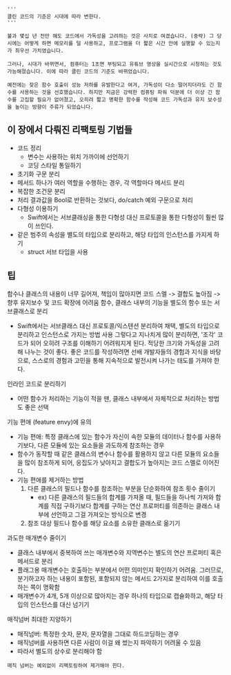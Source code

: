 ```
'''
클린 코드의 기준은 시대에 따라 변한다.
'''

불과 몇십 년 전만 해도 코드에서 가독성을 고려하는 것은 사치로 여겼습니다. (중략) 그 당시에는 어떻게 하면 메모리를 덜 사용하고, 프로그램을 더 짧은 시간 안에 실행할 수 있는지가 최우선 가치였습니다.

그러나, 시대가 바뀌면서, 컴퓨터는 1초면 부팅되고 유튜브 영상을 실시간으로 시청하는 것도 가능해졌습니다. 이에 따라 클린 코드의 기준도 바뀌었습니다.

예전에는 잦은 함수 호출이 성능 저하를 유발한다고 여겨, 가독성이 다소 떨어지더라도 긴 함수를 사용하는 것을 선호했습니다. 하지만 지금은 강력한 컴퓨팅 파워 덕분에 더 이상 긴 함수를 고집할 필요가 없어졌고, 오히려 짧고 명확한 함수를 작성해 코드 가독성과 유지 보수성을 높이는 방향이 주류가 되었습니다.
```


## 이 장에서 다뤄진 리팩토링 기법들
- 코드 정리
    - 변수는 사용하는 위치 가까이에 선언하기
    - 코딩 스타일 통일하기
- 초기화 구문 분리
- 메서드 하나가 여러 역할을 수행하는 경우, 각 역할마다 메서드 분리
- 복잡한 조건문 분리
- 처리 결과값을 Bool로 반환하는 것보다, do/catch 예외 구문으로 처리
- 다형성 이용하기
    - Swift에서는 서브클래싱을 통한 다형성 대신 프로토콜을 통한 다형성이 훨씬 많이 쓰인다.
- 같은 범주의 속성을 별도의 타입으로 분리하고, 해당 타입의 인스턴스를 가지게 하기
    - struct 서브 타입을 사용

## 팁
함수나 클래스의 내용이 너무 길어져, 책임이 많아지면 코드 스멜 -> 결합도 높아짐 -> 향후 유지보수 및 코드 확장에 어려움
함수, 클래스 내부의 기능을 별도의 함수 또는 서브클래스로 분리
- Swift에서는 서브클래스 대신 프로토콜/익스텐션 분리하여 채택, 별도의 타입으로 분리하고 인스턴스로 가지는 방법 사용
그렇다고 지나치게 많이 분리하면, '조각' 코드가 되어 오히려 구조를 이해하기 어려워지게 된다. 적당한 크기와 가독성을 고려해 나누는 것이 좋다.
좋은 코드를 작성하려면 선배 개발자들의 경험과 지식을 바탕으로, 스스로의 경험과 고민을 통해 지속적으로 발전시켜 나가는 태도를 가져야 한다.

인라인 코드로 분리하기
- 어떤 함수가 처리하는 기능이 적을 땐, 클래스 내부에서 자체적으로 처리하는 방법도 좋은 선택

기능 편애 (feature envy)에 유의
- 기능 편애: 특정 클래스에 있는 함수가 자신이 속한 모듈의 데이터나 함수를 사용하기보다, 다른 모듈에 있는 요소들을 과도하게 참조하는 경우
- 함수가 동작할 때 같은 클래스의 변수나 함수를 활용하지 않고 다른 모듈의 요소들을 많이 참조하게 되어, 응집도가 낮아지고 결합도가 높아지는 코드 스멜로 이어진다.  
- 기능 편애를 제거하는 방법
    1. 다른 클래스의 필드나 함수를 참조하는 부분을 단순화하여 참조 횟수 줄이기
        - ex) 다른 클래스의 필드들의 합계를 가져올 때, 필드들을 하나씩 가져와 합계를 직접 구하기보다 합계를 구하는 연산 프로퍼티를 의존하는 클래스 내부에 선언하고 그걸 가져오는 방식으로 변경 
    2. 참조 대상 필드나 함수를 해당 요소를 소유한 클래스로 옮기기

과도한 매개변수 줄이기
- 클래스 내부에서 중복하여 쓰는 매개변수와 지역변수는 별도의 연산 프로퍼티 혹은 메서드로 분리
- 플래그용 매개변수는 호출하는 부분에서 어떤 의미인지 확인하기 어려움. 그러므로, 분기하고자 하는 내용이 포함된, 포함되지 않는 메서드 2가지로 분리하여 이를 호출하는 쪽이 명확함
- 매개변수가 4개, 5개 이상으로 많아지는 경우 하나의 타입으로 캡슐화하고, 해당 타입의 인스턴스를 대신 넘기기

매직넘버 최대한 지양하기
- 매직넘버: 특정한 숫자, 문자, 문자열을 그대로 하드코딩하는 경우
- 매직넘버를 사용하면 다른 사람이 이걸 왜 썼는지 파악하기 어려울 수 있음
- 따라서 별도의 상수로 분리해야 함

```
매직 넘버는 예외없이 리팩토링하여 제거해야 한다.
```
